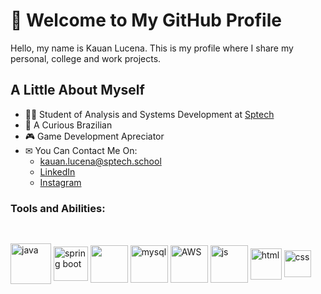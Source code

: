 # 👋 Welcome to My GitHub Profile
Hello, my name is Kauan Lucena. This is my profile where I share my personal, college and work projects.
## A Little About Myself
- 👨‍💻 Student of Analysis and Systems Development at [Sptech](https://www.sptech.school/)
- 🔰 A Curious Brazilian
- 🎮 Game Development Apreciator
- ✉ You Can Contact Me On:
  -  kauan.lucena@sptech.school <br>
  - [LinkedIn](https://www.linkedin.com/in/kauan-lucena-714237292)                     
  - [Instagram](https://www.instagram.com/kaefieli/)

### Tools and Abilities:
##
<div style="display: inline_block"><br>
<img align="center" alt="java" width=65 height=65 src="https://cdn.icon-icons.com/icons2/2415/PNG/512/java_original_wordmark_logo_icon_146459.png"/>
<img align="center" alt="spring boot" width=55 heigth=55 src="https://media.licdn.com/dms/image/v2/C4D12AQFhlYow_0XQBA/article-cover_image-shrink_720_1280/article-cover_image-shrink_720_1280/0/1571543597550?e=2147483647&v=beta&t=5Tysh47asHLOv7bJHhePJtax3NQ_PoXpoEE85boC8b4"/>
<img align="center" alt"docker" width=60 heigth=60 src="https://www.devprojournal.com/wp-content/uploads/2022/05/docker-logo-696x596.webp"/>
<img align="center" alt="mysql" width=60 heigth=60 src="https://cdn.icon-icons.com/icons2/1381/PNG/512/mysqlworkbench_93532.png"/>
<img align="center" alt="AWS" height="60" width="60" src="https://cdn.jsdelivr.net/gh/devicons/devicon/icons/amazonwebservices/amazonwebservices-original-wordmark.svg">
<img align="center" alt="js" width=60 heigth=60 src="https://icons.veryicon.com/png/o/business/vscode-program-item-icon/javascript-3.png"/>
<img align="center" alt="html" width=50 heigth=60 src="https://cdn-icons-png.flaticon.com/512/732/732212.png"/>
<img align="center" alt="css" width=43 heigth=60 src="https://static-00.iconduck.com/assets.00/file-type-css-icon-1806x2048-r5fwjl3p.png"/>
</div>
